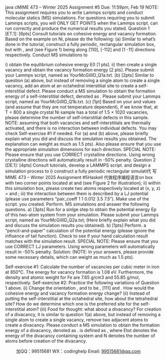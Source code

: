 java cMIME 473 – Winter 2025 Assignment #5 Due: 11:59pm, Feb 19
NOTE: This assignment requires you to write Lammps scripts and conduct molecular statics (MS) simulations. For questions requiring you to submit Lammps scripts, you will ONLY GET POINTS when the Lammps script. can run correctly and produce the numerical results you stated.
Question 1 [ET.1]: [6pts] Consult tutorials on cohesive energy and vacancy formation. Based on the example on Ni, please do the following:
(a) Similar to what’s done in the tutorial, construct a fully periodic, rectangular simulation box, but with ,  and  (see Figure 1) being along [110],    [-112]   and [1 -11]   directions respectively. Conduct MS simulations to

i) obtain the equilibrium cohesive energy E0 [1 pts].
ii) then create a single vacancy and obtain the vacancy formation energy  [2 pts].
Please submit your Lammps script, named as YourMcGillID_Q1a.txt.
(b) [2pts] Similar to question (a) above, but instead of removing a single atom to create a single vacancy, add an atom at an octahedral interstitial site to create a self-interstitial defect. Please conduct a MS simulation to obtain the formation energy of a self-interstitial defect, denoted as . Please submit your Lammps script, named as YourMcGillID_Q1b.txt.
(c) [1pt] Based on your  and  values (and assume that they are not temperature dependent), if we know that, at T = 800 a single crystal Ni sample has a total of 1.5 × 1020 vacancies, please determine the number of self-interstitial defects in this sample.
NOTE: assuming that both vacancies and self-interstitials are thermally activated, and there is no interaction between individual defects. You may check Self-exercise #1 if needed.
For (a) and (b) above, please briefly explain what you did and discuss the simulation results you obtained. The explanation can weight as much as 1.5 pts).   Also please ensure that you use the appropriate simulaiton dimensions for each direction.
SPECIAL NOTE: Please ensure that you use CORRECT crystalline directions. Using wrong crystalline directions will automatically result in -50% penalty.
Question 2 [DE.1]: [4pts] Consult tutorials, develop a LAMMPS script. and design a simulation process to
i) construct a fully periodic rectangular simulati代 写MIME 473 – Winter 2025 Assignment #5Haskell
代做程序编程语言on box with two corner points located at  and  (see Figure 2 for illustration);
ii) within this simulation box, please create two atoms respectively located at (x, y, z) =  and ;
iii) the interaction between them is described by a LJ potential (please use parameters
“pair_coeff   1 1 0.012 3.5 7.5”).
Make use of the script. you created. Perform. MS simulations and answer the following questions.
a) [3pts] Run for a sinlge step to obtain the potential energy Ep of this two-atom system from your simulation. Please submit your Lammps script, named as YourMcGillID_Q2a.txt;
(Here briefly explain what you did and discuss the simulation results you obtained).
b) [1pts] Perform. a “pencil-and-paper” calculation of the potential energy (please ignore the influence of tail function). Check to see if your hand calculation result matches with the simulation result.
SPECIAL NOTE: Please ensure that you use CORRECT LJ parameters. Using wrong parameters will automatically result in -50% penalty.
Solution:   (NOTE: In your answers, please provide some necessary details, which can weight as much as 1.5 pts).

Self-exercise #1: Calculate the number of vacancies per cubic meter in iron at 850°C. The energy for vacancy formation is 1.08 eV. Furthermore, the density and atomic weight for Fe are 7.65 g/cm3 and 55.85 g/mol, respectively.
Self-exercise #2: Practice the following variations of Question 1 above.
(i) Change the orientation ,  and  to be ,    [111]   and . How would the cohesive energy and vacancy formation energy change?
(ii) Instead of putting the self-interstitial at the octahedral site, how about the tetrahedral site? How do we determine which one is the preferred site for the self-interstitial atom?
(iii) Food for thought: what about a divacancy? For creation of a divacancy, it is similar to question 1(a) above, but instead of removing a single atom to create a single vacancy, remove two adjacent atoms to create a divacancy. Please conduct a MS simulation to obtain the formation energy of a divacancy, denoted as .  is defined as , where Etot denotes the energy of the divacancy containing system and N denotes the number of atoms before creation of the divacancy.





         
加QQ：99515681  WX：codinghelp  Email: 99515681@qq.com
